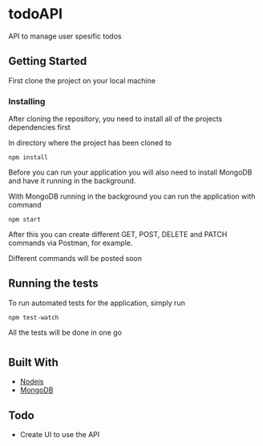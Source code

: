 # todoAPI
API to manage user spesific todos

## Getting Started

First clone the project on your local machine

### Installing

After cloning the repository, you need to install all of the projects dependencies first

In directory where the project has been cloned to

```
npm install
```
Before you can run your application you will also need to install MongoDB and have it running in the background.

With MongoDB running in the background you can run the application with command

```
npm start
```
After this you can create different GET, POST, DELETE and PATCH commands via Postman, for example.

Different commands will be posted soon

## Running the tests

To run automated tests for the application, simply run 

```
npm test-watch
```
All the tests will be done in one go



#
## Built With

* [Nodejs](https://nodejs.org/en/)
* [MongoDB](https://www.mongodb.com/)


## Todo

* Create UI to use the API


